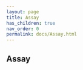 ```yaml
--- 
layout: page 
title: Assay 
has_children: true 
nav_order: 0 
permalink: docs/Assay.html 
---
```


## Assay

